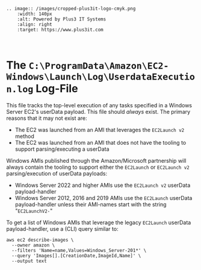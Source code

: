 ```{eval-rst}
.. image:: /images/cropped-plus3it-logo-cmyk.png
    :width: 140px
    :alt: Powered by Plus3 IT Systems
    :align: right
    :target: https://www.plus3it.com
```
<br>

# The `C:\ProgramData\Amazon\EC2-Windows\Launch\Log\UserdataExecution.log` Log-File

This file tracks the top-level execution of any tasks specified in a Windows Server EC2's userData payload. This file should _always_ exist. The primary reasons that it may not exist are:

- The EC2 was launched from an AMI that leverages the ``EC2Launch v2`` method
- The EC2 was launched from an AMI that does not have the tooling to support parsing/executing a userData

Windows AMIs published through the Amazon/Microsoft partnership will always contain the tooling to support either the ``EC2Launch`` or ``EC2Launch v2`` parsing/execution of userData payloads:
- Windows Server 2022 and higher AMIs use the ``EC2Launch v2`` userData payload-handler
- Windows Server 2012, 2016 and 2019 AMIs use the ``EC2Launch`` userData payload-handler unless their AMI-names start with the string "``EC2LaunchV2-``"

To get a list of Windows AMIs that leverage the legacy ``EC2Launch`` userData payload-handler, use a (CLI) query similar to:

```
aws ec2 describe-images \
  --owner amazon \
  --filters 'Name=name,Values=Windows_Server-201*' \
  --query 'Images[].[CreationDate,ImageId,Name]' \
  --output text
```


